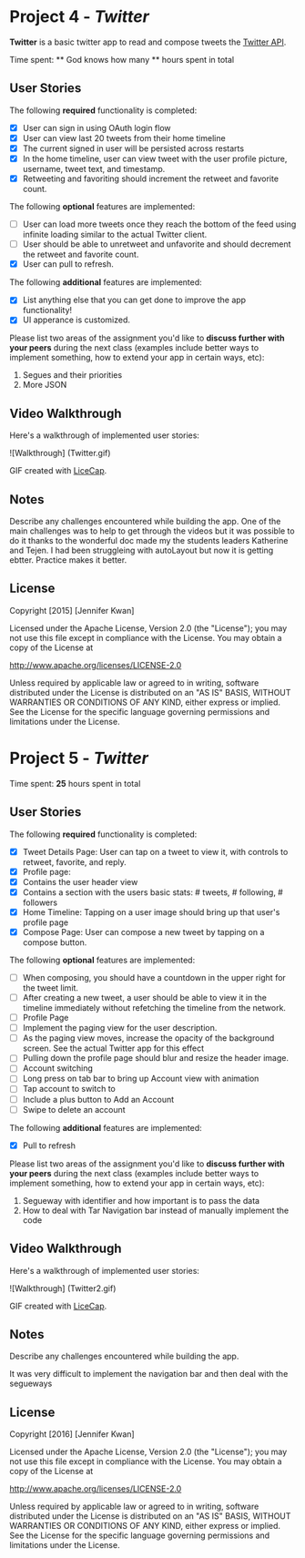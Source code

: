 # Project 4 - *Twitter*

**Twitter** is a basic twitter app to read and compose tweets the [Twitter API](https://apps.twitter.com/).

Time spent: ** God knows how many ** hours spent in total

## User Stories

The following **required** functionality is completed:

- [x] User can sign in using OAuth login flow
- [x] User can view last 20 tweets from their home timeline
- [x] The current signed in user will be persisted across restarts
- [x] In the home timeline, user can view tweet with the user profile picture, username, tweet text, and timestamp.
- [x] Retweeting and favoriting should increment the retweet and favorite count.

The following **optional** features are implemented:

- [ ] User can load more tweets once they reach the bottom of the feed using infinite loading similar to the actual Twitter client.
- [ ] User should be able to unretweet and unfavorite and should decrement the retweet and favorite count.
- [x] User can pull to refresh.

The following **additional** features are implemented:

- [x] List anything else that you can get done to improve the app functionality!
- [x] UI apperance is customized.

Please list two areas of the assignment you'd like to **discuss further with your peers** during the next class (examples include better ways to implement something, how to extend your app in certain ways, etc):

1. Segues and their priorities
2. More JSON

## Video Walkthrough 

Here's a walkthrough of implemented user stories:

![Walkthrough] (Twitter.gif)

GIF created with [LiceCap](http://www.cockos.com/licecap/).


## Notes

Describe any challenges encountered while building the app.
One of the main challenges was to help to get through the videos but it was possible to do it thanks to the wonderful doc made my the students leaders Katherine and Tejen.
I had been struggleing with autoLayout but now it is getting ebtter. Practice makes it better.


## License

Copyright [2015] [Jennifer Kwan]

Licensed under the Apache License, Version 2.0 (the "License");
you may not use this file except in compliance with the License.
You may obtain a copy of the License at

http://www.apache.org/licenses/LICENSE-2.0

Unless required by applicable law or agreed to in writing, software
distributed under the License is distributed on an "AS IS" BASIS,
WITHOUT WARRANTIES OR CONDITIONS OF ANY KIND, either express or implied.
See the License for the specific language governing permissions and
limitations under the License.


# Project 5 - *Twitter*

Time spent: **25** hours spent in total

## User Stories

The following **required** functionality is completed:

- [x] Tweet Details Page: User can tap on a tweet to view it, with controls to retweet, favorite, and reply.
- [x] Profile page:
- [x] Contains the user header view
- [x] Contains a section with the users basic stats: # tweets, # following, # followers
- [x] Home Timeline: Tapping on a user image should bring up that user's profile page
- [x] Compose Page: User can compose a new tweet by tapping on a compose button.

The following **optional** features are implemented:

- [ ] When composing, you should have a countdown in the upper right for the tweet limit.
- [ ] After creating a new tweet, a user should be able to view it in the timeline immediately without refetching the timeline from the network.
- [ ] Profile Page
- [ ] Implement the paging view for the user description.
- [ ] As the paging view moves, increase the opacity of the background screen. See the actual Twitter app for this effect
- [ ] Pulling down the profile page should blur and resize the header image.
- [ ] Account switching
- [ ] Long press on tab bar to bring up Account view with animation
- [ ] Tap account to switch to
- [ ] Include a plus button to Add an Account
- [ ] Swipe to delete an account

The following **additional** features are implemented:

- [x] Pull to refresh

Please list two areas of the assignment you'd like to **discuss further with your peers** during the next class (examples include better ways to implement something, how to extend your app in certain ways, etc):

1. Segueway with identifier and how important is to pass the data
2. How to deal with Tar Navigation bar instead of manually implement the code

## Video Walkthrough 


Here's a walkthrough of implemented user stories:

![Walkthrough] (Twitter2.gif)

GIF created with [LiceCap](http://www.cockos.com/licecap/).

## Notes

Describe any challenges encountered while building the app.

It was very difficult to implement the navigation bar and then deal with the segueways

## License

Copyright [2016] [Jennifer Kwan]

Licensed under the Apache License, Version 2.0 (the "License");
you may not use this file except in compliance with the License.
You may obtain a copy of the License at

http://www.apache.org/licenses/LICENSE-2.0

Unless required by applicable law or agreed to in writing, software
distributed under the License is distributed on an "AS IS" BASIS,
WITHOUT WARRANTIES OR CONDITIONS OF ANY KIND, either express or implied.
See the License for the specific language governing permissions and
limitations under the License.
